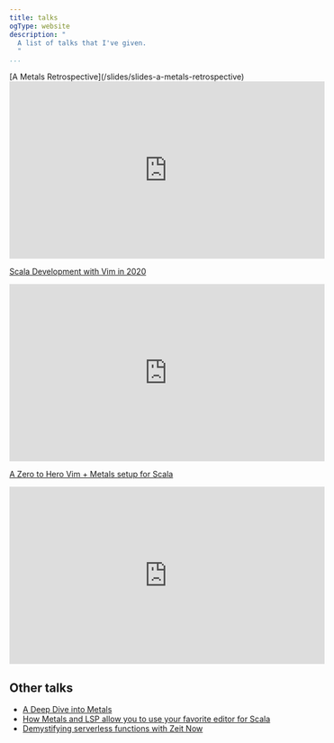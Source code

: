```yaml
---
title: talks
ogType: website
description: "
  A list of talks that I've given.
  "
...
```


<div class="youtube-container">
[A Metals Retrospective](/slides/slides-a-metals-retrospective)
<iframe width="560" height="315" src="https://www.youtube-nocookie.com/embed/DRKx1a19c80" title="YouTube video player" frameborder="0" allow="accelerometer; autoplay; clipboard-write; encrypted-media; gyroscope; picture-in-picture" allowfullscreen></iframe>
</div>

[Scala Development with Vim in 2020](/slides/slides-vim-scala-2020)

<div class="youtube-container">
<iframe width="560" height="315" src="https://www.youtube-nocookie.com/embed/zuP5qrTUetw" title="YouTube video player" frameborder="0" allow="accelerometer; autoplay; clipboard-write; encrypted-media; gyroscope; picture-in-picture" allowfullscreen></iframe>
</div>

[A Zero to Hero Vim + Metals setup for Scala](/slides/slides-zero-to-hero)

<div class="youtube-container">
<iframe width="560" height="315" src="https://www.youtube-nocookie.com/embed/VUOw4thpb1I" title="YouTube video player" frameborder="0" allow="accelerometer; autoplay; clipboard-write; encrypted-media; gyroscope; picture-in-picture" allowfullscreen></iframe>
</div>

## Other talks
  - [A Deep Dive into Metals](/slides/slides-a-dive-into-how-metals-works)
  - [How Metals and LSP allow you to use your favorite editor for Scala](/slides/slides-lsp-metals)
  - [Demystifying serverless functions with Zeit Now](/slides/slides-faas-zeit-now)
